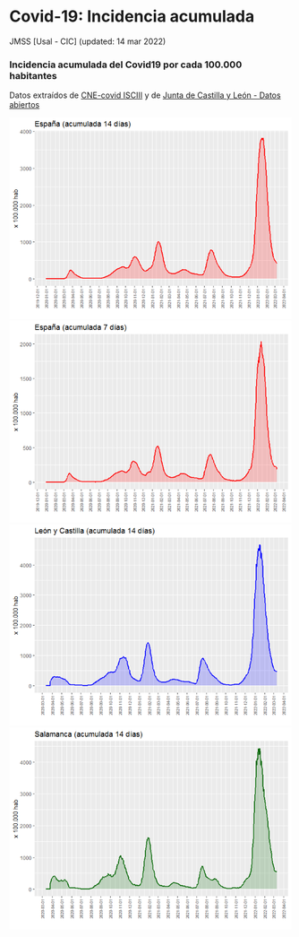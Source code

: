 Covid-19: Incidencia acumulada
================
JMSS \[Usal - CIC\]
(updated: 14 mar 2022)

### Incidencia acumulada del Covid19 por cada 100.000 habitantes

Datos extraídos de [CNE-covid
ISCIII](https://cnecovid.isciii.es/covid19) y de [Junta de Castilla y
León - Datos
abiertos](https://analisis.datosabiertos.jcyl.es/pages/home/)

![](README_files/figure-gfm/graficos-1.png)<!-- -->![](README_files/figure-gfm/graficos-2.png)<!-- -->![](README_files/figure-gfm/graficos-3.png)<!-- -->![](README_files/figure-gfm/graficos-4.png)<!-- -->
